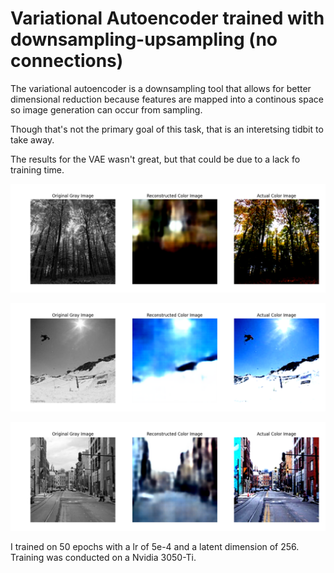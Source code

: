 # Variational Autoencoder trained with downsampling-upsampling (no connections)

The variational autoencoder is a downsampling tool that allows for better dimensional reduction because features are mapped into a continous space so image generation can occur from sampling.

Though that's not the primary goal of this task, that is an interetsing tidbit to take away.

The results for the VAE wasn't great, but that could be due to a lack fo training time.

![results one](../../results/Vanilla_VAE/No_Skip_Results/results_one.png)

![results two](../../results/Vanilla_VAE/No_Skip_Results/results_two.png)

![results three](../../results/Vanilla_VAE/No_Skip_Results/results_three.png)

I trained on 50 epochs with a lr of 5e-4 and a latent dimension of 256. Training was conducted on a Nvidia 3050-Ti.